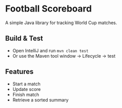 # Football Scoreboard

A simple Java library for tracking World Cup matches.

## Build & Test
- Open IntelliJ and run `mvn clean test`
- Or use the Maven tool window → Lifecycle → test

## Features
- Start a match
- Update score
- Finish match
- Retrieve a sorted summary
